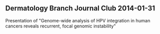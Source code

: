 Dermatology Branch Journal Club 2014-01-31
------------------------------------------

Presentation of "Genome-wide analysis of HPV integration in human cancers reveals recurrent, focal genomic instability"
